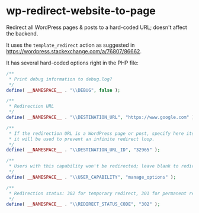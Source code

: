 # wp-redirect-website-to-page

Redirect all WordPress pages & posts to a hard-coded URL; doesn't affect the backend.

It uses the `template_redirect` action as suggested in https://wordpress.stackexchange.com/a/76807/86662.

It has several hard-coded options right in the PHP file:

```php
/**
 * Print debug information to debug.log?
 */
define( __NAMESPACE__ . "\\DEBUG", false );

/**
 * Redirection URL
 */
define( __NAMESPACE__ . "\\DESTINATION_URL", "https://www.google.com" );

/**
 * If the redirection URL is a WordPress page or post, specify here its WordPress ID;
 * it will be used to prevent an infinite redirect loop.
 */
define( __NAMESPACE__ . "\\DESTINATION_URL_ID", "32965" );

/**
 * Users with this capability won't be redirected; leave blank to redirect everybody.
 */
define( __NAMESPACE__ . "\\USER_CAPABILITY", "manage_options" );

/**
 * Redirection status: 302 for temporary redirect, 301 for permanent redirect.
 */
define( __NAMESPACE__ . "\\REDIRECT_STATUS_CODE", "302" );
```
